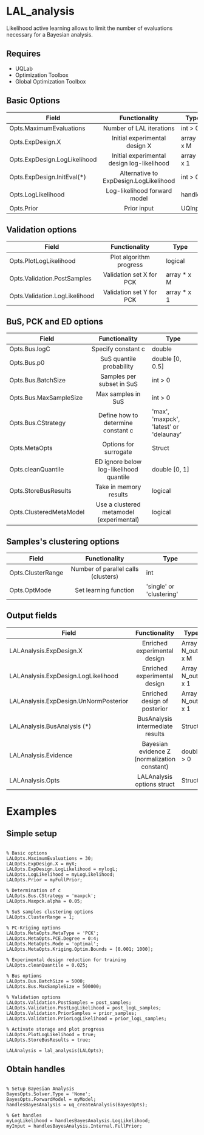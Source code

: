 # LAL_analysis
Likelihood active learning allows to limit the number of evaluations necessary for a Bayesian analysis.

## Requires

* UQLab
* Optimization Toolbox
* Global Optimization Toolbox

## Basic Options

| Field                         |  Functionality                              | Type        |
|-------------------------------|:-------------------------------------------:|-------------|
| Opts.MaximumEvaluations       |  Number of LAL iterations                   | int > 0     |
| Opts.ExpDesign.X              |  Initial experimental design X              | array N x M |
| Opts.ExpDesign.LogLikelihood  |  Initial experimental design log-likelihood | array N x 1 |
| Opts.ExpDesign.InitEval(*)    |  Alternative to ExpDesign.LogLikelihood     | int > 0     |
| Opts.LogLikelihood            |  Log-likelihood forward model               | handle      | 
| Opts.Prior                    |  Prior input                                | UQInput     |
    
## Validation options

| Field                         |  Functionality                              | Type        |
|-------------------------------|:-------------------------------------------:|-------------|
| Opts.PlotLogLikelihood        |  Plot algorithm progress                    | logical     |
| Opts.Validation.PostSamples   |  Validation set X for PCK                   | array * x M |
| Opts.Validation.LogLikelihood |  Validation set Y for PCK                   | array * x 1 |
    
    
## BuS, PCK and ED options

| Field                         |  Functionality                              | Type        |
|-------------------------------|:-------------------------------------------:|-------------|
| Opts.Bus.logC                 | Specify constant c                          | double      |
| Opts.Bus.p0                   | SuS quantile probability                    | double [0, 0.5] |
| Opts.Bus.BatchSize            | Samples per subset in SuS                   | int > 0   |
| Opts.Bus.MaxSampleSize        | Max samples in SuS                          | int > 0   |
| Opts.Bus.CStrategy            | Define how to determine constant c          | 'max', 'maxpck', 'latest' or 'delaunay' |
| Opts.MetaOpts                 | Options for surrogate                       | Struct   |
| Opts.cleanQuantile            | ED ignore below log-likelihood quantile     | double [0, 1] |
| Opts.StoreBusResults          | Take in memory results                      | logical |
| Opts.ClusteredMetaModel       | Use a clustered metamodel (experimental)    | logical |

## Samples's clustering options
   
| Field                         |  Functionality                              | Type        |
|-------------------------------|:-------------------------------------------:|-------------|
| Opts.ClusterRange             | Number of parallel calls (clusters)         |   int |
| Opts.OptMode                  | Set learning function                       | 'single' or 'clustering' |

## Output fields

| Field                                 |  Functionality                                 | Type        |
|---------------------------------------|:----------------------------------------------:|-------------|
| LALAnalysis.ExpDesign.X               | Enriched experimental design                   | Array N_out x M |
| LALAnalysis.ExpDesign.LogLikelihood   | Enriched experimental design                   | Array N_out x 1 |
| LALAnalysis.ExpDesign.UnNormPosterior | Enriched design of posterior                   | Array N_out x 1 |
| LALAnalysis.BusAnalysis (*)           | BusAnalysis intermediate results               | Struct |
| LALAnalysis.Evidence                  | Bayesian evidence Z (normalization constant)   | double > 0 |          
| LALAnalysis.Opts                      | LALAnalysis options struct                     | Struct |

# Examples

## Simple setup

<pre><code>
% Basic options
LALOpts.MaximumEvaluations = 30;
LALOpts.ExpDesign.X = myX;
LALOpts.ExpDesign.LogLikelihood = mylogL;
LALOpts.LogLikelihood = myLogLikelihood;
LALOpts.Prior = myFullPrior;

% Determination of c
LALOpts.Bus.CStrategy = 'maxpck';
LALOpts.Maxpck.alpha = 0.05;

% SuS samples clustering options
LALOpts.ClusterRange = 1;

% PC-Kriging options
LALOpts.MetaOpts.MetaType = 'PCK';
LALOpts.MetaOpts.PCE.Degree = 0:4;
LALOpts.MetaOpts.Mode = 'optimal';   
LALOpts.MetaOpts.Kriging.Optim.Bounds = [0.001; 1000];

% Experimental design reduction for training
LALOpts.cleanQuantile = 0.025;

% Bus options
LALOpts.Bus.BatchSize = 5000;
LALOpts.Bus.MaxSampleSize = 500000;

% Validation options
LALOpts.Validation.PostSamples = post_samples;
LALOpts.Validation.PostLogLikelihood = post_logL_samples;
LALOpts.Validation.PriorSamples = prior_samples;
LALOpts.Validation.PriorLogLikelihood = prior_logL_samples;

% Activate storage and plot progress
LALOpts.PlotLogLikelihood = true;
LALOpts.StoreBusResults = true;

LALAnalysis = lal_analysis(LALOpts);
</code></pre>

## Obtain handles

<pre><code>
% Setup Bayesian Analysis
BayesOpts.Solver.Type = 'None';
BayesOpts.ForwardModel = myModel;
handlesBayesAnalysis = uq_createAnalysis(BayesOpts);

% Get handles
myLogLikelihood = handlesBayesAnalysis.LogLikelihood;
myInput = handlesBayesAnalysis.Internal.FullPrior;
</code></pre>
